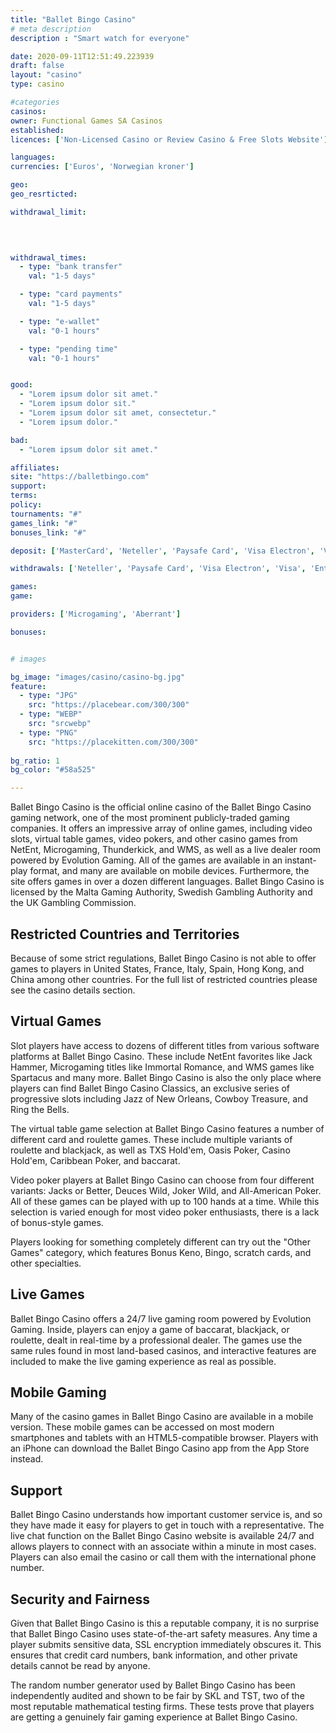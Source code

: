 ```yaml
---
title: "Ballet Bingo Casino"
# meta description
description : "Smart watch for everyone"

date: 2020-09-11T12:51:49.223939
draft: false
layout: "casino" 
type: casino

#categories
casinos: 
owner: Functional Games SA Casinos
established: 
licences: ['Non-Licensed Casino or Review Casino & Free Slots Website']

languages: 
currencies: ['Euros', 'Norwegian kroner']

geo: 
geo_resrticted: 

withdrawal_limit:

  
  

withdrawal_times:
  - type: "bank transfer"
    val: "1-5 days"

  - type: "card payments"
    val: "1-5 days"

  - type: "e-wallet"
    val: "0-1 hours"

  - type: "pending time"
    val: "0-1 hours"


good:
  - "Lorem ipsum dolor sit amet."
  - "Lorem ipsum dolor sit."
  - "Lorem ipsum dolor sit amet, consectetur."
  - "Lorem ipsum dolor."

bad:
  - "Lorem ipsum dolor sit amet."

affiliates: 
site: "https://balletbingo.com"
support: 
terms:
policy:
tournaments: "#"
games_link: "#"
bonuses_link: "#"

deposit: ['MasterCard', 'Neteller', 'Paysafe Card', 'Visa Electron', 'Visa', 'Entropay', 'Trustly', 'Online Bank Transfer', 'Skrill']

withdrawals: ['Neteller', 'Paysafe Card', 'Visa Electron', 'Visa', 'Entropay', 'Online Bank Transfer', 'Trustly']

games: 
game:

providers: ['Microgaming', 'Aberrant']

bonuses:


# images

bg_image: "images/casino/casino-bg.jpg"  
feature:
  - type: "JPG" 
    src: "https://placebear.com/300/300"
  - type: "WEBP"
    src: "srcwebp"
  - type: "PNG"
    src: "https://placekitten.com/300/300"  
 
bg_ratio: 1 
bg_color: "#58a525"  

---
```


Ballet Bingo Casino is the official online casino of the Ballet Bingo Casino gaming network, one of the most prominent publicly-traded gaming companies. It offers an impressive array of online games, including video slots, virtual table games, video pokers, and other casino games from NetEnt, Microgaming, Thunderkick, and WMS, as well as a live dealer room powered by Evolution Gaming. All of the games are available in an instant-play format, and many are available on mobile devices. Furthermore, the site offers games in over a dozen different languages. Ballet Bingo Casino is licensed by the Malta Gaming Authority, Swedish Gambling Authority and the UK Gambling Commission.

## Restricted Countries and Territories
Because of some strict regulations, Ballet Bingo Casino is not able to offer games to players in United States, France, Italy, Spain, Hong Kong, and China among other countries. For the full list of restricted countries please see the casino details section.

## Virtual Games
Slot players have access to dozens of different titles from various software platforms at Ballet Bingo Casino. These include NetEnt favorites like Jack Hammer, Microgaming titles like Immortal Romance, and WMS games like Spartacus and many more. Ballet Bingo Casino is also the only place where players can find Ballet Bingo Casino Classics, an exclusive series of progressive slots including Jazz of New Orleans, Cowboy Treasure, and Ring the Bells.

The virtual table game selection at Ballet Bingo Casino features a number of different card and roulette games. These include multiple variants of roulette and blackjack, as well as TXS Hold'em, Oasis Poker, Casino Hold'em, Caribbean Poker, and baccarat.

Video poker players at Ballet Bingo Casino can choose from four different variants: Jacks or Better, Deuces Wild, Joker Wild, and All-American Poker. All of these games can be played with up to 100 hands at a time. While this selection is varied enough for most video poker enthusiasts, there is a lack of bonus-style games.

Players looking for something completely different can try out the "Other Games" category, which features Bonus Keno, Bingo, scratch cards, and other specialties.

## Live Games
Ballet Bingo Casino offers a 24/7 live gaming room powered by Evolution Gaming. Inside, players can enjoy a game of baccarat, blackjack, or roulette, dealt in real-time by a professional dealer. The games use the same rules found in most land-based casinos, and interactive features are included to make the live gaming experience as real as possible.

## Mobile Gaming
Many of the casino games in Ballet Bingo Casino are available in a mobile version. These mobile games can be accessed on most modern smartphones and tablets with an HTML5-compatible browser. Players with an iPhone can download the Ballet Bingo Casino app from the App Store instead.

## Support
Ballet Bingo Casino understands how important customer service is, and so they have made it easy for players to get in touch with a representative. The live chat function on the Ballet Bingo Casino website is available 24/7 and allows players to connect with an associate within a minute in most cases. Players can also email the casino or call them with the international phone number.

## Security and Fairness
Given that Ballet Bingo Casino is this a reputable company, it is no surprise that Ballet Bingo Casino uses state-of-the-art safety measures. Any time a player submits sensitive data, SSL encryption immediately obscures it. This ensures that credit card numbers, bank information, and other private details cannot be read by anyone.

The random number generator used by Ballet Bingo Casino has been independently audited and shown to be fair by SKL and TST, two of the most reputable mathematical testing firms. These tests prove that players are getting a genuinely fair gaming experience at Ballet Bingo Casino.